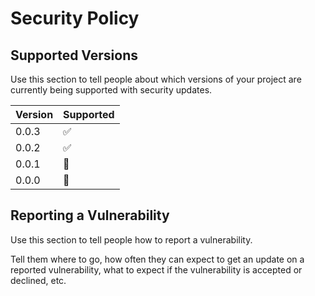 # Security Policy

## Supported Versions

Use this section to tell people about which versions of your project are
currently being supported with security updates.

| Version | Supported          |
| ------- | ------------------ |
| 0.0.3   | :white_check_mark: |
| 0.0.2   | :white_check_mark:
| 0.0.1   | 🚫
| 0.0.0   | 🚫

## Reporting a Vulnerability

Use this section to tell people how to report a vulnerability.

Tell them where to go, how often they can expect to get an update on a
reported vulnerability, what to expect if the vulnerability is accepted or
declined, etc.
